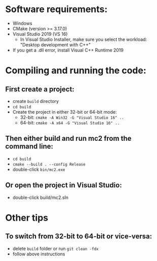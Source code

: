 # Software requirements:
- Windows
- CMake (version >= 3.17.0)
- Visual Studio 2019 (VS 16)
	- In Visual Studio Installer, make sure you select the workload: "Desktop development with C++"
- If you get a .dll error, install Visual C++ Runtime 2019

# Compiling and running the code:

## First create a project:
- create `build` directory
- `cd build`
- Create the project in either 32-bit or 64-bit mode:
  - 32-bit: `cmake -A Win32 -G "Visual Studio 16" ..`
  - 64-bit: `cmake -A x64 -G "Visual Studio 16" ..`

## Then either build and run mc2 from the command line:
- `cd build`
- `cmake --build . --config Release`
- double-click `bin/mc2.exe`

## Or open the project in Visual Studio:
- double-click build/mc2.sln

# Other tips

## To switch from 32-bit to 64-bit or vice-versa:
- delete `build` folder or run `git clean -fdx`
- follow above instructions

